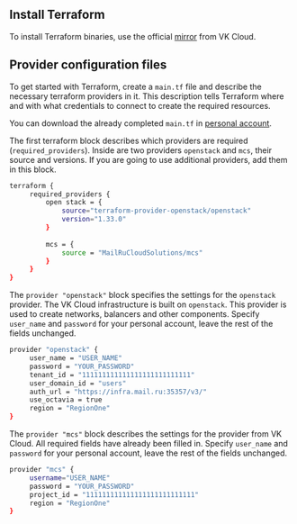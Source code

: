 ## Install Terraform

To install Terraform binaries, use the official [mirror](https://hub.mcs.mail.ru/repository/terraform-binary/mirror/latest/) from VK Cloud.

## Provider configuration files

To get started with Terraform, create a `main.tf` file and describe the necessary terraform providers in it. This description tells Terraform where and with what credentials to connect to create the required resources.

You can download the already completed `main.tf` in [personal account](https://mcs.mail.ru/app/project/terraform/).

The first terraform block describes which providers are required (`required_providers`). Inside are two providers `openstack` and `mcs`, their source and versions. If you are going to use additional providers, add them in this block.

``` bash
terraform {
     required_providers {
         open stack = {
             source="terraform-provider-openstack/openstack"
             version="1.33.0"
         }
        
         mcs = {
             source = "MailRuCloudSolutions/mcs"
         }
     }
}

```

The `provider "openstack"` block specifies the settings for the `openstack` provider. The VK Cloud infrastructure is built on `openstack`. This provider is used to create networks, balancers and other components. Specify `user_name` and `password` for your personal account, leave the rest of the fields unchanged.

``` bash
provider "openstack" {
     user_name = "USER_NAME"
     password = "YOUR_PASSWORD"
     tenant_id = "111111111111111111111111111"
     user_domain_id = "users"
     auth_url = "https://infra.mail.ru:35357/v3/"
     use_octavia = true
     region = "RegionOne"
}
```

The `provider "mcs"` block describes the settings for the provider from VK Cloud. All required fields have already been filled in. Specify `user_name` and `password` for your personal account, leave the rest of the fields unchanged.

``` bash
provider "mcs" {
     username="USER_NAME"
     password = "YOUR_PASSWORD"
     project_id = "111111111111111111111111111"
     region = "RegionOne"
}
```

